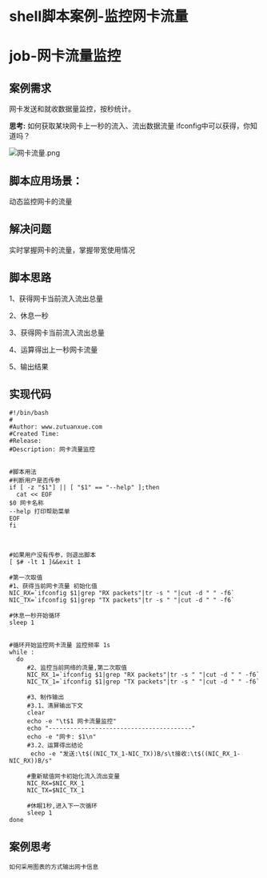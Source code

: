 # shell脚本案例-监控网卡流量

# job-网卡流量监控

## 案例需求

网卡发送和就收数据量监控，按秒统计。

**思考:** 如何获取某块网卡上一秒的流入、流出数据流量
ifconfig中可以获得，你知道吗？

![网卡流量.png](https://www.zutuanxue.com:8000/static/media/images/2020/10/6/1601963911887.png)

## 脚本应用场景：

动态监控网卡的流量

## 解决问题

实时掌握网卡的流量，掌握带宽使用情况

## 脚本思路

1、获得网卡当前流入流出总量

2、休息一秒

3、获得网卡当前流入流出总量

4、运算得出上一秒网卡流量

5、输出结果

## 实现代码

```
#!/bin/bash
# 
#Author: www.zutuanxue.com
#Created Time: 
#Release: 
#Description: 网卡流量监控


#脚本用法
#判断用户是否传参
if [ -z "$1"] || [ "$1" == "--help" ];then
  cat << EOF
$0 网卡名称
--help 打印帮助菜单
EOF
fi



#如果用户没有传参，则退出脚本
[ $# -lt 1 ]&&exit 1

#第一次取值
#1、获得当前网卡流量 初始化值
NIC_RX=`ifconfig $1|grep "RX packets"|tr -s " "|cut -d " " -f6`
NIC_TX=`ifconfig $1|grep "TX packets"|tr -s " "|cut -d " " -f6`

#休息一秒开始循环
sleep 1


#循环开始监控网卡流量 监控频率 1s
while :
  do
     #2、监控当前网络的流量,第二次取值
     NIC_RX_1=`ifconfig $1|grep "RX packets"|tr -s " "|cut -d " " -f6`
     NIC_TX_1=`ifconfig $1|grep "TX packets"|tr -s " "|cut -d " " -f6`  
     
     #3、制作输出
     #3.1、清屏输出下文
     clear
     echo -e "\t$1 网卡流量监控"
     echo "----------------------------------------"
     echo -e "网卡: $1\n"
     #3.2、运算得出结论
      echo -e "发送:\t$((NIC_TX_1-NIC_TX))B/s\t接收:\t$((NIC_RX_1-NIC_RX))B/s"
     
     #重新赋值网卡初始化流入流出变量
     NIC_RX=$NIC_RX_1
     NIC_TX=$NIC_TX_1
     
     #休眠1秒,进入下一次循环
     sleep 1
done
```

## 案例思考

```
如何采用图表的方式输出网卡信息
```
